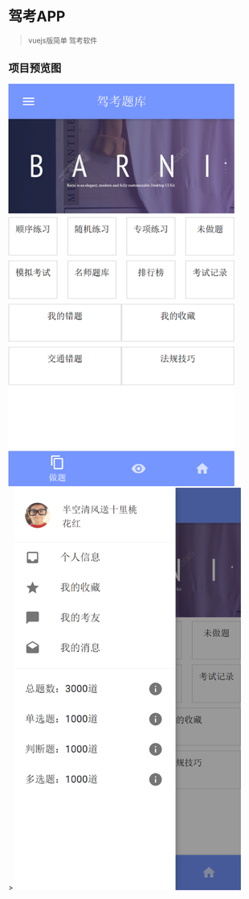 # 驾考APP

> vuejs版简单 驾考软件

## 项目预览图

<img src="preview/home.png"  width="450"/> <br />>
<img src="preview/winuser.png"  width="450"/>